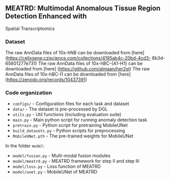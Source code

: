 ## MEATRD: Multimodal Anomalous Tissue Region Detection Enhanced with
Spatial Transcriptomics

### Dataset
The raw AnnData files of 10x-hNB can be downloaded from [here]
(https://cellxgene.cziscience.com/collections/4195ab4c-20bd-4cd3-
8b3d-65601277e731)
The raw AnnData files of 10x-hBC-{A1-H1} can be downloaded from [here]
(https://github.com/almaan/her2st)
The raw AnnData files of 10x-hBC-I1 can be downloaded from [here]
(https://zenodo.org/records/10437391)

### Code organization
- `configs/` - Configuration files for each task and dataset
- `data/` - The dataset is pre-processed by DGL
- `utils.py` - Util functions (including evaluation suite)
- `main.py` - Main python script for running anomaly detection task
- `pretrain.py` - Python script for pretraining MobileUNet
- `build_datasets.py` - Python scripts for preprocessing
- `MobileUNet.pth` - The pre-trained weights for MobileUNet

In the folder `model`:
- `model/fusion.py` - Multi-modal fusion modules
- `model/meatrd.py` - MEATRD framework for step II and step III
- `model/loss.py` - Loss function of MEATRD
- `model/unet.py` - MobileUNet of MEATRD